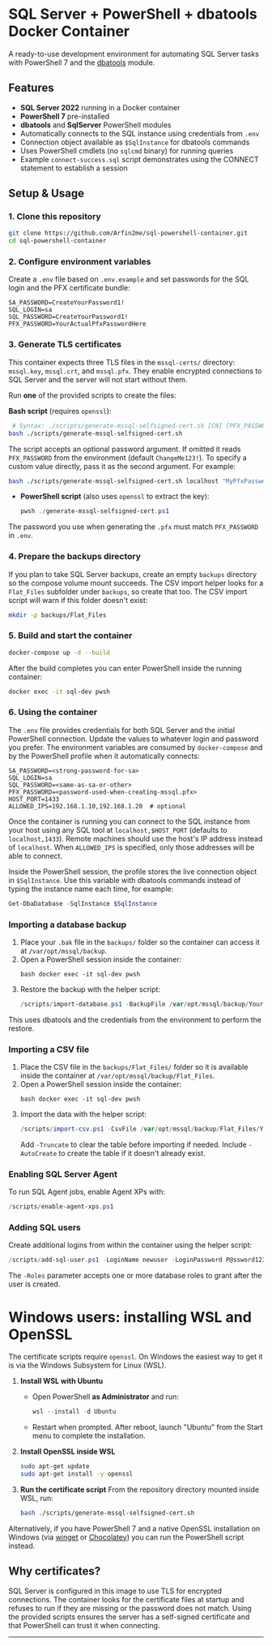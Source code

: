# SQL Server + PowerShell + dbatools Docker Container

A ready-to-use development environment for automating SQL Server tasks with PowerShell 7 and the [dbatools](https://dbatools.io/) module.

## Features

- **SQL Server 2022** running in a Docker container
- **PowerShell 7** pre-installed
- **dbatools** and **SqlServer** PowerShell modules
- Automatically connects to the SQL instance using credentials from `.env`
- Connection object available as `$SqlInstance` for dbatools commands
- Uses PowerShell cmdlets (no `sqlcmd` binary) for running queries
- Example `connect-success.sql` script demonstrates using the CONNECT statement
  to establish a session
  
## Setup & Usage

### 1. Clone this repository

```bash
git clone https://github.com/Arfin2me/sql-powershell-container.git
cd sql-powershell-container
```

### 2. Configure environment variables

Create a `.env` file based on `.env.example` and set passwords for the SQL login and the PFX certificate bundle:

```
SA_PASSWORD=CreateYourPassword1!
SQL_LOGIN=sa
SQL_PASSWORD=CreateYourPassword1!
PFX_PASSWORD=YourActualPfxPasswordHere
```

### 3. Generate TLS certificates

This container expects three TLS files in the `mssql-certs/` directory: `mssql.key`, `mssql.crt`, and `mssql.pfx`. They enable encrypted connections to SQL Server and the server will not start without them.

Run **one** of the provided scripts to create the files:

**Bash script** (requires `openssl`):
  ```bash
   # Syntax: ./scripts/generate-mssql-selfsigned-cert.sh [CN] [PFX_PASSWORD]
  bash ./scripts/generate-mssql-selfsigned-cert.sh
  ```
  The script accepts an optional password argument. If omitted it reads `PFX_PASSWORD` from the environment (default `ChangeMe123!`). To specify a custom value directly, pass it as the second argument. For example:
  ```bash
  bash ./scripts/generate-mssql-selfsigned-cert.sh localhost "MyPfxPassword!"
  ```
  
- **PowerShell script** (also uses `openssl` to extract the key):
  ```powershell
  pwsh ./generate-mssql-selfsigned-cert.ps1
  ```

The password you use when generating the `.pfx` must match `PFX_PASSWORD` in `.env`.

### 4. Prepare the backups directory

If you plan to take SQL Server backups, create an empty `backups` directory so the compose volume mount succeeds. The CSV import helper looks for a `Flat_Files` subfolder under `backups`, so create that too. The CSV import script will warn if this folder doesn't exist:

```bash
mkdir -p backups/Flat_Files
```

### 5. Build and start the container

```bash
docker-compose up -d --build
```

After the build completes you can enter PowerShell inside the running container:

```bash
docker exec -it sql-dev pwsh
```

### 6. Using the container

The `.env` file provides credentials for both SQL Server and the initial
PowerShell connection. Update the values to whatever login and password you
prefer. The environment variables are consumed by `docker-compose` and by the
PowerShell profile when it automatically connects:

```
SA_PASSWORD=<strong-password-for-sa>
SQL_LOGIN=sa
SQL_PASSWORD=<same-as-sa-or-other>
PFX_PASSWORD=<password-used-when-creating-mssql.pfx>
HOST_PORT=1433
ALLOWED_IPS=192.168.1.10,192.168.1.20  # optional
```

Once the container is running you can connect to the SQL instance from your host
using any SQL tool at `localhost,$HOST_PORT` (defaults to `localhost,1433`).
Remote machines should use the host's IP address instead of `localhost`.
When `ALLOWED_IPS` is specified, only those addresses will be able to connect.

Inside the PowerShell session, the profile stores the live connection object in
`$SqlInstance`. Use this variable with dbatools commands instead of typing the
instance name each time, for example:

```powershell
Get-DbaDatabase -SqlInstance $SqlInstance
```

### Importing a database backup

1. Place your `.bak` file in the `backups/` folder so the container can access it at `/var/opt/mssql/backup`.
2. Open a PowerShell session inside the container:
   ```
   bash docker exec -it sql-dev pwsh
   ```
3. Restore the backup with the helper script:
   ```powershell
   /scripts/import-database.ps1 -BackupFile /var/opt/mssql/backup/YourDatabase.bak -WithReplace

This uses dbatools and the credentials from the environment to perform the restore.

### Importing a CSV file

1. Place the CSV file in the `backups/Flat_Files/` folder so it is available inside the container at `/var/opt/mssql/backup/Flat_Files`.
2. Open a PowerShell session inside the container:
   ```
   bash docker exec -it sql-dev pwsh
   ```
3. Import the data with the helper script:
   ```powershell
   /scripts/import-csv.ps1 -CsvFile /var/opt/mssql/backup/Flat_Files/YourData.csv -Database MyDb -Table MyTable
   ```
   Add `-Truncate` to clear the table before importing if needed. Include `-AutoCreate` to create the table if it doesn't already exist.
   
### Enabling SQL Server Agent

To run SQL Agent jobs, enable Agent XPs with:

```powershell
/scripts/enable-agent-xps.ps1
```

### Adding SQL users

Create additional logins from within the container using the helper script:

```powershell
/scripts/add-sql-user.ps1 -LoginName newuser -LoginPassword P@ssword123 -Database MyDb -Roles db_datareader
```

The `-Roles` parameter accepts one or more database roles to grant after the user is created.

# Windows users: installing WSL and OpenSSL

The certificate scripts require `openssl`. On Windows the easiest way to get it is via the Windows Subsystem for Linux (WSL).

1. **Install WSL with Ubuntu**
   - Open PowerShell **as Administrator** and run:
     ```powershell
     wsl --install -d Ubuntu
     ```
   - Restart when prompted. After reboot, launch "Ubuntu" from the Start menu to complete the installation.

2. **Install OpenSSL inside WSL**
   ```bash
   sudo apt-get update
   sudo apt-get install -y openssl
   ```

3. **Run the certificate script**
   From the repository directory mounted inside WSL, run:
   ```bash
   bash ./scripts/generate-mssql-selfsigned-cert.sh
   ```

Alternatively, if you have PowerShell 7 and a native OpenSSL installation on Windows (via [winget](https://learn.microsoft.com/windows/package-manager/winget/) or [Chocolatey](https://chocolatey.org/)) you can run the PowerShell script instead.

## Why certificates?

SQL Server is configured in this image to use TLS for encrypted connections. The container looks for the certificate files at startup and refuses to run if they are missing or the password does not match. Using the provided scripts ensures the server has a self-signed certificate and that PowerShell can trust it when connecting.

---
